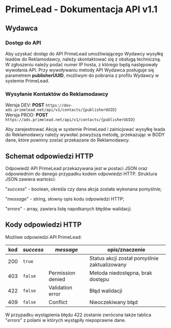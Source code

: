 # PrimeLead - Dokumentacja API v1.1

## Wydawca

### Dostęp do API

Aby uzyskać dostęp do API PrimeLead umożliwiającego Wydawcy wysyłkę leadów do Reklamodawcy, należy skontaktować się z obsługą techniczną. W zgłoszeniu należy podać numer IP hosta, z którego będą następowały wywołania API. Przy wywoływaniu metody API Wydawca posługuje się parametrem **publisherUUID**, możliwym do pobrania z profilu Wydawcy w systemie PrimeLead.

### Wysyłanie Kontaktów do Reklamodawcy

Wersja DEV: **POST** `https://dev-ads.primelead.net/api/v1/contacts/{publisherUUID}`<br />
Wersja PROD: **POST** `https://ads.primelead.net/api/v1/contacts/{publisherUUID}`

Aby zarejestrować Akcję w systemie PrimeLead i zainicjować wysyłkę leada do Reklamodawcy należy wywołać powyższą metodę, przekazując w BODY dane, które powinny zostać przekazane do Reklamodawcy.

## Schemat odpowiedzi HTTP

Odpowiedź API PrimeLead przekazywana jest w postaci JSON oraz odpowiednim do danego przypadku kodem odpowiedzi HTTP. Struktura JSON zawiera wartości: 

"<em>success</em>" - boolean, określa czy dana akcja została wykonana pomyślnie;

"<em>message</em>" - string, słowny opis kodu odpowiedzi HTTP;

"<em>errors</em>" - array, zawiera listę napotkanych błędów walidacji.

## Kody odpowiedzi HTTP

Możliwe odpowiedzi API PrimeLead:

| kod  | <em>success</em> | <em>message</em> | opis/znaczenie |
| ------------- | ------------- | ------------- | ------------- |
| 200 | `true` | | Status akcji został pomyślnie zaktualizowany |
| 403 | `false` | Permission denied | Metoda niedostępna, brak dostępu |
| 422 | `false` | Validation error | Błąd walidacji |
| 409 | `false` | Conflict | Nieoczekiwany błąd |

W przypadku wystąpienia błędu 422 zostanie zwrócona także tablica "<em>errors</em>" z polami w których wystąpiły niepoprawne dane.
